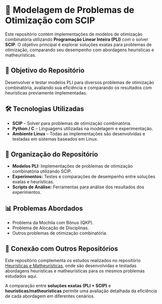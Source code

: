 # 🚀 Modelagem de Problemas de Otimização com SCIP  

Este repositório contém implementações de modelos de otimização combinatória utilizando **Programação Linear Inteira (PLI)** com o solver **SCIP**. O objetivo principal é explorar soluções exatas para problemas de otimização, comparando seu desempenho com abordagens heurísticas e matheurísticas.  

## 📌 Objetivo do Repositório  
Desenvolver e testar modelos PLI para diversos problemas de otimização combinatória, avaliando sua eficiência e comparando os resultados com heurísticas previamente implementadas.  

## 🛠️ Tecnologias Utilizadas  
- **SCIP** – Solver para problemas de otimização combinatória.  
- **Python / C** – Linguagens utilizadas na modelagem e experimentação.  
- **Ambiente Linux** – Todas as implementações são desenvolvidas e testadas em sistemas baseados em Linux.  

## 📂 Organização do Repositório  
- **Modelos PLI:** Implementações de problemas de otimização combinatória utilizando SCIP.  
- **Experimentos:** Testes e comparações de desempenho entre soluções exatas e heurísticas.  
- **Scripts de Análise:** Ferramentas para análise dos resultados dos experimentos.  

## 📊 Problemas Abordados  
- Problema da Mochila com Bônus (QKP).  
- Problema de Alocação de Disciplinas.  
- Outros problemas de otimização combinatória.  

## 🔗 Conexão com Outros Repositórios  
Este repositório complementa os estudos realizados no repositório [Heurísticas e Matheurísticas](https://github.com/jhonathaann/Heuristicas.git), onde são desenvolvidas e testadas abordagens heurísticas e matheurísticas para os mesmos problemas estudados aqui.  

A comparação entre **soluções exatas (PLI + SCIP)** e **heurísticas/matheurísticas** permite uma avaliação detalhada da eficiência de cada abordagem em diferentes cenários.  

